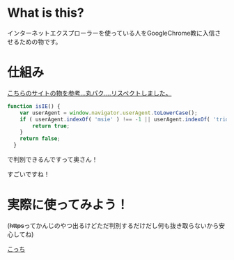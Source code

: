 # What is this?
インターネットエクスプローラーを使っている人をGoogleChrome教に入信させるための物です。

# 仕組み

[こちらのサイトの物を参考...丸パク....リスペクトしました。](https://wemo.tech/1611)

```js
function isIE() {
    var userAgent = window.navigator.userAgent.toLowerCase();
    if ( userAgent.indexOf( 'msie' ) !== -1 || userAgent.indexOf( 'trident' ) !== -1 ) {
        return true;
    }
    return false;
  }
```
で判別できるんですって奥さん！

すごいですね！

# 実際に使ってみよう！

(~~https~~ってかんじのやつ出るけどただ判別するだけだし何も抜き取らないから安心してね)

[こっち](https://old.f5.si)

